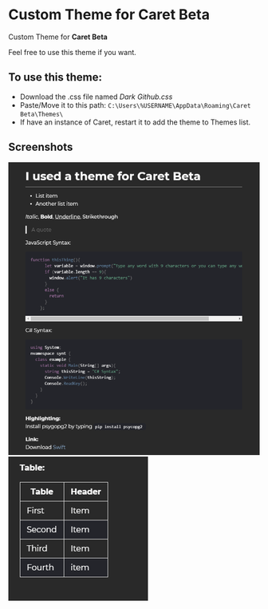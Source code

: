 # Custom Theme for Caret Beta
Custom Theme for **Caret Beta**

Feel free to use this theme if you want.

## To use this theme: 
- Download the .css file named  *Dark Github.css*
- Paste/Move it to this path: `C:\Users\%USERNAME\AppData\Roaming\Caret Beta\Themes\`
- If have an instance of Caret, restart it to add the theme to Themes list.

## Screenshots
<img src="/img/example1.PNG">

<img src="/img/example2.PNG">